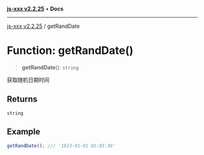 [**js-xxx v2.2.25**](../README.md) • **Docs**

***

[js-xxx v2.2.25](../README.md) / getRandDate

# Function: getRandDate()

> **getRandDate**(): `string`

获取随机日期时间

## Returns

`string`

## Example

```ts
getRandDate(); /// '1923-01-01 01:03:30'
```
